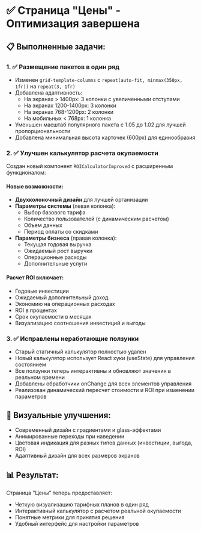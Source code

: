 # ✅ Страница "Цены" - Оптимизация завершена

## 📋 Выполненные задачи:

### 1. ✅ Размещение пакетов в один ряд
- Изменен `grid-template-columns` с `repeat(auto-fit, minmax(350px, 1fr))` на `repeat(3, 1fr)`
- Добавлена адаптивность:
  - На экранах > 1400px: 3 колонки с увеличенными отступами
  - На экранах 1200-1400px: 3 колонки
  - На экранах 768-1200px: 2 колонки
  - На мобильных < 768px: 1 колонка
- Уменьшен масштаб популярного пакета с 1.05 до 1.02 для лучшей пропорциональности
- Добавлена минимальная высота карточек (600px) для единообразия

### 2. ✅ Улучшен калькулятор расчета окупаемости
Создан новый компонент `ROICalculatorImproved` с расширенным функционалом:

#### Новые возможности:
- **Двухколоночный дизайн** для лучшей организации
- **Параметры системы** (левая колонка):
  - Выбор базового тарифа
  - Количество пользователей (с динамическим расчетом)
  - Объем данных
  - Период оплаты со скидками
- **Параметры бизнеса** (правая колонка):
  - Текущая годовая выручка
  - Ожидаемый рост выручки
  - Операционные расходы
  - Дополнительные услуги

#### Расчет ROI включает:
- Годовые инвестиции
- Ожидаемый дополнительный доход
- Экономию на операционных расходах
- ROI в процентах
- Срок окупаемости в месяцах
- Визуализацию соотношения инвестиций и выгоды

### 3. ✅ Исправлены неработающие ползунки
- Старый статичный калькулятор полностью удален
- Новый калькулятор использует React хуки (useState) для управления состоянием
- Все ползунки теперь интерактивны и обновляют значения в реальном времени
- Добавлены обработчики onChange для всех элементов управления
- Реализован динамический пересчет стоимости и ROI при изменении параметров

## 🎨 Визуальные улучшения:
- Современный дизайн с градиентами и glass-эффектами
- Анимированные переходы при наведении
- Цветовая индикация для разных типов данных (инвестиции, выгода, ROI)
- Адаптивный дизайн для всех размеров экранов

## 📊 Результат:
Страница "Цены" теперь предоставляет:
- Четкую визуализацию тарифных планов в один ряд
- Интерактивный калькулятор с расчетом реальной окупаемости
- Понятные метрики для принятия решения
- Удобный интерфейс для настройки параметров